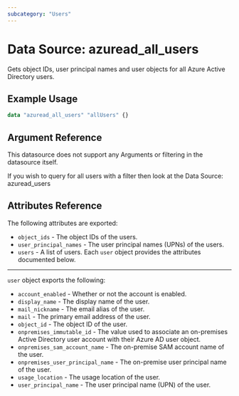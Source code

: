 ```yaml
---
subcategory: "Users"
---
```


# Data Source: azuread_all_users

Gets object IDs, user principal names and user objects for all Azure Active Directory users.

## Example Usage

```terraform
data "azuread_all_users" "allUsers" {}
```

## Argument Reference

This datasource does not support any Arguments or filtering in the datasource itself.

If you wish to query for all users with a filter then look at the Data Source: azuread_users

## Attributes Reference

The following attributes are exported:

* `object_ids` - The object IDs of the users.
* `user_principal_names` - The user principal names (UPNs) of the users.
* `users` - A list of users. Each `user` object provides the attributes documented below.

___

`user` object exports the following:

* `account_enabled` - Whether or not the account is enabled.
* `display_name` - The display name of the user.
* `mail_nickname` - The email alias of the user.
* `mail` - The primary email address of the user.
* `object_id` - The object ID of the user.
* `onpremises_immutable_id` - The value used to associate an on-premises Active Directory user account with their Azure AD user object.
* `onpremises_sam_account_name` - The on-premise SAM account name of the user.
* `onpremises_user_principal_name` - The on-premise user principal name of the user.
* `usage_location` - The usage location of the user.
* `user_principal_name` - The user principal name (UPN) of the user.
